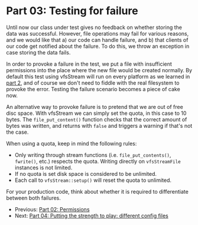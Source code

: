 Part 03: Testing for failure
============================

Until now our class under test gives no feedback on whether storing the data
was successful. However, file operations may fail for various reasons, and we
would like that a) our code can handle failure, and b) that clients of our code
get notified about the failure. To do this, we throw an exception in case
storing the data fails.

In order to provoke a failure in the test, we put a file with insufficient
permissions into the place where the new file would be created normally. By
default this test using vfsStream will run on every platform as we learned in
[part 2](https://github.com/mikey179/vfsStream-examples/tree/master/src/part02), and of course we don't need to fiddle with the real filesystem to provoke
the error. Testing the failure scenario becomes a piece of cake now.

An alternative way to provoke failure is to pretend that we are out of free disc
space. With vfsStream we can simply set the quota, in this case to 10 bytes. The
`file_put_content()` function checks that the correct amount of bytes was written,
and returns with `false` and triggers a warning if that's not the case.

When using a quota, keep in mind the following rules:

* Only writing through stream functions (i.e. `file_put_contents()`, `fwrite()`, etc.) respects the quota. Writing directly on `vfsStreamFile` instances is not limited.
* If no quota is set disk space is considered to be unlimited.
* Each call to `vfsStream::setup()` will reset the quota to unlimited.

For your production code, think about whether it is required to differentiate between both failures. 

* Previous: [Part 02: Permissions](https://github.com/mikey179/vfsStream-examples/tree/master/src/part02)
* Next: [Part 04: Putting the strength to play: different config files](https://github.com/mikey179/vfsStream-examples/tree/master/src/part04)
